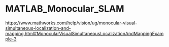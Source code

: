 # MATLAB_Monocular_SLAM

https://www.mathworks.com/help/vision/ug/monocular-visual-simultaneous-localization-and-mapping.html#MonocularVisualSimultaneousLocalizationAndMappingExample-3
